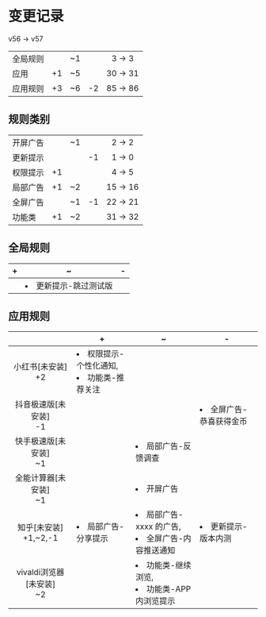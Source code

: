 # 变更记录

v56 -> v57

||||||
|-|:-:|:-:|:-:|:-:|
|全局规则||~1||3 -> 3|
|应用|+1|~5||30 -> 31|
|应用规则|+3|~6|-2|85 -> 86|

## 规则类别

||||||
|-|:-:|:-:|:-:|:-:|
|开屏广告||~1||2 -> 2|
|更新提示|||-1|1 -> 0|
|权限提示|+1|||4 -> 5|
|局部广告|+1|~2||15 -> 16|
|全屏广告||~1|-1|22 -> 21|
|功能类|+1|~2||31 -> 32|

## 全局规则

|+|~|-|
|-|-|-|
||<li>更新提示-跳过测试版||

## 应用规则

||+|~|-|
|:-:|-|-|-|
|小红书[未安装]<br>+2|<li>权限提示-个性化通知,<li>功能类-推荐关注|||
|抖音极速版[未安装]<br>-1|||<li>全屏广告-恭喜获得金币|
|快手极速版[未安装]<br>~1||<li>局部广告-反馈调查||
|全能计算器[未安装]<br>~1||<li>开屏广告||
|知乎[未安装]<br>+1,~2,-1|<li>局部广告-分享提示|<li>局部广告-xxxx 的广告,<li>全屏广告-内容推送通知|<li>更新提示-版本内测|
|vivaldi浏览器[未安装]<br>~2||<li>功能类-继续浏览,<li>功能类-APP内浏览提示||
